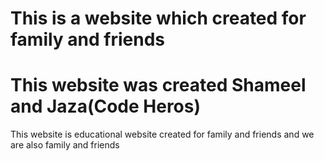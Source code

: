 # This is a website which created for family and friends
<h1>
This website was created Shameel and Jaza(Code Heros)
</h1>
<p>This website is educational website created for family and friends and we are also family and friends</p>